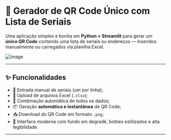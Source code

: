 # 🔳 Gerador de QR Code Único com Lista de Seriais

Uma aplicação simples e bonita em **Python + Streamlit** para gerar um **único QR Code** contendo uma lista de seriais ou endereços — inseridos manualmente ou carregados via planilha Excel.


![image](https://github.com/user-attachments/assets/807a1f97-ec51-4595-8ed2-3d7324d22171)



---

## ✨ Funcionalidades

- 🧾 Entrada manual de seriais (um por linha);
- 📁 Upload de arquivos Excel (`.xlsx`);
- 🔗 Combinação automática de todos os dados;
- 📦 Geração **automática e instantânea** de QR Code;
- 📥 Download do QR Code em formato `.png`;
- 🎨 Interface moderna com fundo em degradê, botões estilizados e alta legibilidade.

---
